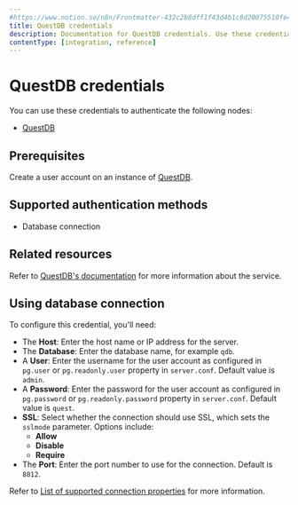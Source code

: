 ```yaml
---
#https://www.notion.so/n8n/Frontmatter-432c2b8dff1f43d4b1c8d20075510fe4
title: QuestDB credentials
description: Documentation for QuestDB credentials. Use these credentials to authenticate QuestDB in n8n, a workflow automation platform.
contentType: [integration, reference]
---
```


# QuestDB credentials

You can use these credentials to authenticate the following nodes:

- [QuestDB](/integrations/builtin/app-nodes/n8n-nodes-base.questdb.md)

## Prerequisites

Create a user account on an instance of [QuestDB](https://questdb.io/).

## Supported authentication methods

- Database connection

## Related resources

Refer to [QuestDB's documentation](https://questdb.io/docs) for more information about the service.

## Using database connection

To configure this credential, you'll need:

- The **Host**: Enter the host name or IP address for the server.
- The **Database**: Enter the database name, for example `qdb`.
- A **User**: Enter the username for the user account as configured in `pg.user` or `pg.readonly.user` property in `server.conf`. Default value is `admin`.
- A **Password**: Enter the password for the user account as configured in `pg.password` or `pg.readonly.password` property in `server.conf`. Default value is `quest`.
- **SSL**: Select whether the connection should use SSL, which sets the `sslmode` parameter. Options include:
    - **Allow**
    - **Disable**
    - **Require**
- The **Port**: Enter the port number to use for the connection. Default is `8812`.

Refer to [List of supported connection properties](https://questdb.io/docs/reference/api/postgres/#list-of-supported-connection-properties) for more information.
